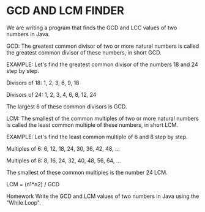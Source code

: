# GCD AND LCM FINDER
We are writing a program that finds the GCD and LCC values of two numbers in Java.

GCD: The greatest common divisor of two or more natural numbers is called the greatest common divisor of these numbers, in short GCD.

EXAMPLE: Let's find the greatest common divisor of the numbers 18 and 24 step by step.

Divisors of 18: 1, 2, 3, 6, 9, 18

Divisors of 24: 1, 2, 3, 4, 6, 8, 12, 24

The largest 6 of these common divisors is GCD.

LCM: The smallest of the common multiples of two or more natural numbers is called the least common multiple of these numbers, in short LCM.

EXAMPLE: Let's find the least common multiple of 6 and 8 step by step.

Multiples of 6: 6, 12, 18, 24, 30, 36, 42, 48, …

Multiples of 8: 8, 16, 24, 32, 40, 48, 56, 64, …

The smallest of these common multiples is the number 24 LCM.

LCM = (n1*n2) / GCD

Homework
Write the GCD and LCM values of two numbers in Java using the "While Loop".

